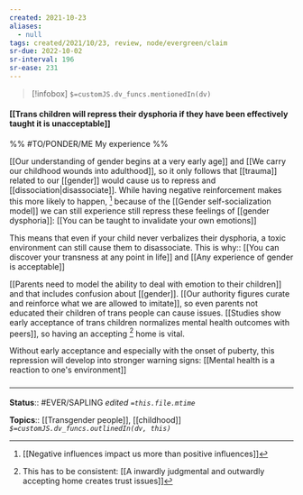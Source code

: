 ```yaml
---
created: 2021-10-23
aliases:
  - null
tags: created/2021/10/23, review, node/evergreen/claim
sr-due: 2022-10-02
sr-interval: 196
sr-ease: 231
---
```

> [!infobox]
`$=customJS.dv_funcs.mentionedIn(dv)`

#### [[Trans children will repress their dysphoria if they have been effectively taught it is unacceptable]] 

%% #TO/PONDER/ME My experience %%

[[Our understanding of gender begins at a very early age]] and [[We carry our childhood wounds into adulthood]], so it only follows that [[trauma]] related to our [[gender]] would cause us to repress and [[dissociation|disassociate]]. While having negative reinforcement makes this more likely to happen, [^1] because of the [[Gender self-socialization model]] we can still experience still repress these feelings of [[gender dysphoria]]: [[You can be taught to invalidate your own emotions]]

[^1]: [[Negative influences impact us more than positive influences]]

This means that even if your child never verbalizes their dysphoria, a toxic environment can still cause them to disassociate. 
This is 
why:: [[You can discover your transness at any point in life]] and [[Any experience of gender is acceptable]]

[[Parents need to model the ability to deal with emotion to their children]] and that includes confusion about [[gender]].
[[Our authority figures curate and reinforce what we are allowed to imitate]], so even parents not educated their children of trans people can cause issues.
[[Studies show early acceptance of trans children normalizes mental health outcomes with peers]], so having an accepting [^2] home is vital.

[^2]: This has to be consistent: [[A inwardly judgmental and outwardly accepting home creates trust issues]]

Without early acceptance and especially with the onset of puberty, this repression will develop into stronger warning signs: [[Mental health is a reaction to one's environment]] 

### <hr class="footnote"/>

**Status**:: #EVER/SAPLING 
*edited `=this.file.mtime`*

**Topics**:: [[Transgender people]], [[childhood]]
*`$=customJS.dv_funcs.outlinedIn(dv, this)`*
